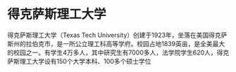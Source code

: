 # 得克萨斯理工大学

得克萨斯理工大学（Texas Tech University）创建于1923年，坐落在美国得克萨斯州的拉伯克市，是一所公立理工科高等学府。校园占地1839英亩，是全美最大的校园之一。有学生4万多人，其中研究生有7000多人，法学院学生620人，得克萨斯理工大学设有150个大学本科、100多个硕士学位